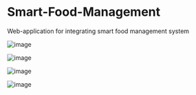 # Smart-Food-Management
Web-application for integrating smart food management system 

![image](https://user-images.githubusercontent.com/48184601/218324720-290e9d39-f8f5-4206-bf7c-1eb11b39d4a5.png)

![image](https://user-images.githubusercontent.com/48184601/218324759-46d169dd-dd79-42e7-a03c-8cb3c6f50011.png)

![image](https://user-images.githubusercontent.com/48184601/218324787-f604e187-72ac-4bb3-a6cb-957d09a60bc5.png)

![image](https://user-images.githubusercontent.com/48184601/218324814-920439e6-e030-4f65-810c-4dc91e77dfa6.png)


